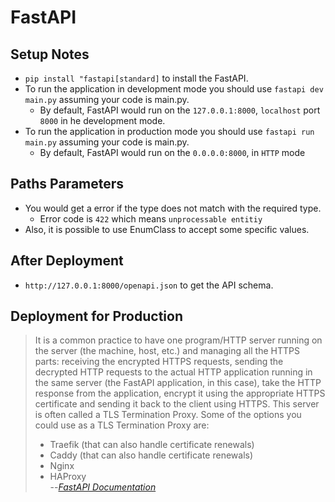 # FastAPI

## Setup Notes
- `pip install "fastapi[standard]` to install the FastAPI.
- To run the application in development mode you should use `fastapi dev main.py` assuming your code is main.py.
    - By default, FastAPI would run on the `127.0.0.1:8000`, `localhost` port `8000` in he development mode.
- To run the application in production mode you should use `fastapi run main.py` assuming your code is main.py.
    - By default, FastAPI would run on the `0.0.0.0:8000`, in `HTTP` mode

## Paths Parameters
- You would get a error if the type does not match with the required type.
    - Error code is `422` which means `unprocessable entitiy`
- Also, it is possible to use EnumClass to accept some specific values. 

## After Deployment
- `http://127.0.0.1:8000/openapi.json` to get the API schema.


## Deployment for Production
> It is a common practice to have one program/HTTP server running on the server (the machine, host, etc.) and managing all the HTTPS parts: receiving the encrypted HTTPS requests, sending the decrypted HTTP requests to the actual HTTP application running in the same server (the FastAPI application, in this case), take the HTTP response from the application, encrypt it using the appropriate HTTPS certificate and sending it back to the client using HTTPS. This server is often called a TLS Termination Proxy.
> Some of the options you could use as a TLS Termination Proxy are:
> - Traefik (that can also handle certificate renewals)
> - Caddy (that can also handle certificate renewals)
> - Nginx
> - HAProxy\
> --<cite>[FastAPI Documentation](https://fastapi.tiangolo.com/deployment/)</cite>
